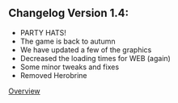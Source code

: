 ## Changelog Version 1.4:

- PARTY HATS!
- The game is back to autumn
- We have updated a few of the graphics
- Decreased the loading times for WEB (again)
- Some minor tweaks and fixes
- Removed Herobrine

[Overview](./README.md)